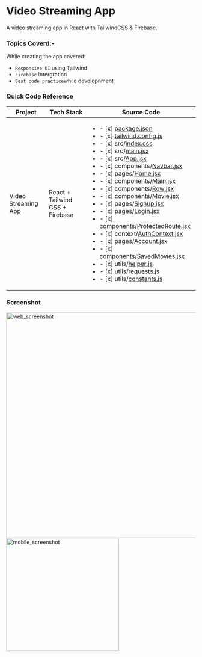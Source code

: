 # Video Streaming App
A video streaming app in React with TailwindCSS & Firebase.

### Topics Coverd:-

While creating the app covered:
- `Responsive UI` using Tailwind
- `Firebase` Intergration
- `Best code practice`while developnment 



### Quick Code Reference

| Project | Tech Stack | Source Code |
| --- | --- | --- |
| Video Streaming App | React + Tailwind CSS + Firebase | <ul><li>- [x] [package.json](./package.json)</li><li>- [x] [tailwind.config.js](./tailwind.config.js)</li><li>- [x] src/[index.css](./src/index.css)</li><li>- [x] src/[main.jsx](./src/main.jsx)</li><li>- [x] src/[App.jsx](./src/App.jsx)</li><li>- [x] components/[Navbar.jsx](./src/components/Navbar.jsx)</li><li>- [x] pages/[Home.jsx](./src/pages/Home.jsx)</li><li>- [x] components/[Main.jsx](./src/components/Main.jsx)</li><li>- [x] components/[Row.jsx](./src/components/Row.jsx)</li><li>- [x] components/[Movie.jsx](./src/components/Movie.jsx)</li><li>- [x] pages/[Signup.jsx](./src/pages/Signup.jsx)</li><li>- [x] pages/[Login.jsx](./src/pages/Login.jsx)</li><li>- [x] components/[ProtectedRoute.jsx](./src/components/ProtectedRoute.jsx)</li><li>- [x] context/[AuthContext.jsx](./src/context/AuthContext.jsx)</li><li>- [x] pages/[Account.jsx](./src/pages/Account.jsx)</li><li>- [x] components/[SavedMovies.jsx](./src/components/SavedMovies.jsx)</li><li>- [x] utils/[helper.js](./src/utils/helper.js)</li><li>- [x] utils/[requests.js](./src/utils/requests.js)</li><li>- [x] utils/[constants.js](./src/utils/constants.js)</li></ul> |

### Screenshot

<img src="./screenshots/screenshot_web.png" alt="web_screenshot" style="width:600px" />
<br>
<img src="./screenshots/screenshot_mobile.png" alt="mobile_screenshot" style="width:300px" />

<!--
## References:

- []()
-->
